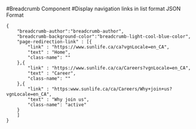 #Breadcrumb Component
#Display navigation links in list format
JSON Format
```
{
    "breadcrumb-author":"breadcrumb-author",
    "breadcrumb-background-color":"breadcrumb-light-cool-blue-color",
    "page-redirection-link" : [{
        "link" : "https://www.sunlife.ca/ca?vgnLocale=en_CA",
        "text" : "Home",
        "class-name": ""
    },{
        "link" : "https://www.sunlife.ca/ca/Careers?vgnLocale=en_CA",
        "text" : "Career",
        "class-name": ""
    },{
        "link" : "https:www.sunlife.ca/ca/Careers/Why+join+us?vgnLocale=en_CA",
        "text" : "Why join us",
        "class-name": "active"
    }
    ]
}
```
<!-- Classes available for "breadcrumb-background-color" are "breadcrumb-light-cool-blue-color","breadcrumb-cool-blue-color" and links colors are changed accordingly -->
<!-- For "breadcrumb-athor" available class is "breadcrumb-autor" which is only for authoring. -->